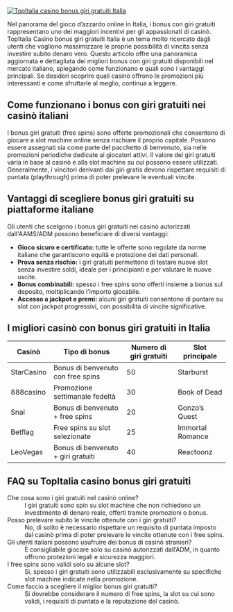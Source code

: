 [![TopItalia casino bonus giri gratuiti Italia](https://123-caf.pages.dev/gitsignup.png)](https://vrmoo.ru/Bt82HjjY)

<p>Nel panorama del gioco d’azzardo online in Italia, i bonus con giri gratuiti rappresentano uno dei maggiori incentivi per gli appassionati di casinò. TopItalia Casino bonus giri gratuiti Italia è un tema molto ricercato dagli utenti che vogliono massimizzare le proprie possibilità di vincita senza investire subito denaro vero. Questo articolo offre una panoramica aggiornata e dettagliata dei migliori bonus con giri gratuiti disponibili nel mercato italiano, spiegando come funzionano e quali sono i vantaggi principali. Se desideri scoprire quali casinò offrono le promozioni più interessanti e come sfruttarle al meglio, continua a leggere.</p>  <h2>Come funzionano i bonus con giri gratuiti nei casinò italiani</h2> <p>I bonus giri gratuiti (free spins) sono offerte promozionali che consentono di giocare a slot machine online senza rischiare il proprio capitale. Possono essere assegnati sia come parte del pacchetto di benvenuto, sia nelle promozioni periodiche dedicate ai giocatori attivi. Il valore dei giri gratuiti varia in base al casinò e alla slot machine su cui possono essere utilizzati. Generalmente, i vincitori derivanti dai giri gratis devono rispettare requisiti di puntata (playthrough) prima di poter prelevare le eventuali vincite.</p>  <h2>Vantaggi di scegliere bonus giri gratuiti su piattaforme italiane</h2> <p>Gli utenti che scelgono i bonus giri gratuiti nei casinò autorizzati dall'AAMS/ADM possono beneficiare di diversi vantaggi:</p> <ul> <li><strong>Gioco sicuro e certificato:</strong> tutte le offerte sono regolate da norme italiane che garantiscono equità e protezione dei dati personali.</li> <li><strong>Prova senza rischio:</strong> i giri gratuiti permettono di testare nuove slot senza investire soldi, ideale per i principianti e per valutare le nuove uscite.</li> <li><strong>Bonus combinabili:</strong> spesso i free spins sono offerti insieme a bonus sul deposito, moltiplicando l’importo giocabile.</li> <li><strong>Accesso a jackpot e premi:</strong> alcuni giri gratuiti consentono di puntare su slot con jackpot progressivi, con possibilità di vincite significative.</li> </ul>  <h2>I migliori casinò con bonus giri gratuiti in Italia</h2> <table> <thead> <tr> <th>Casinò</th> <th>Tipo di bonus</th> <th>Numero di giri gratuiti</th> <th>Slot principale</th> </tr> </thead> <tbody> <tr> <td>StarCasino</td> <td>Bonus di benvenuto con free spins</td> <td>50</td> <td>Starburst</td> </tr> <tr> <td>888casino</td> <td>Promozione settimanale fedeltà</td> <td>30</td> <td>Book of Dead</td> </tr> <tr> <td>Snai</td> <td>Bonus di benvenuto + free spins</td> <td>20</td> <td>Gonzo’s Quest</td> </tr> <tr> <td>Betflag</td> <td>Free spins su slot selezionate</td> <td>25</td> <td>Immortal Romance</td> </tr> <tr> <td>LeoVegas</td> <td>Bonus di benvenuto + giri gratuiti</td> <td>40</td> <td>Reactoonz</td> </tr> </tbody> </table>  <h2>FAQ su TopItalia casino bonus giri gratuiti</h2> <dl> <dt>Che cosa sono i giri gratuiti nel casinò online?</dt> <dd>I giri gratuiti sono spin su slot machine che non richiedono un investimento di denaro reale, offerti tramite promozioni o bonus.</dd>  <dt>Posso prelevare subito le vincite ottenute con i giri gratuiti?</dt> <dd>No, di solito è necessario rispettare un requisito di puntata imposto dal casinò prima di poter prelevare le vincite ottenute con i free spins.</dd>  <dt>Gli utenti italiani possono usufruire dei bonus di casinò stranieri?</dt> <dd>È consigliabile giocare solo su casinò autorizzati dall’ADM, in quanto offrono protezioni legali e sicurezza maggiori.</dd>  <dt>I free spins sono validi solo su alcune slot?</dt> <dd>Sì, spesso i giri gratuiti sono utilizzabili esclusivamente su specifiche slot machine indicate nella promozione.</dd>  <dt>Come faccio a scegliere il miglior bonus giri gratuiti?</dt> <dd>Si dovrebbe considerare il numero di free spins, la slot su cui sono validi, i requisiti di puntata e la reputazione del casinò.</dd> </dl>